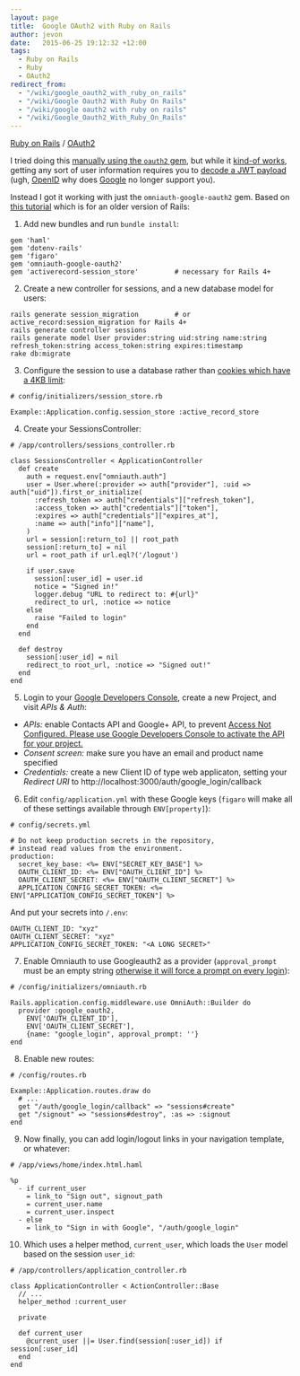 ```yaml
---
layout: page
title:  Google OAuth2 with Ruby on Rails
author: jevon
date:   2015-06-25 19:12:32 +12:00
tags:
  - Ruby on Rails
  - Ruby
  - OAuth2
redirect_from:
  - "/wiki/google_oauth2_with_ruby_on_rails"
  - "/wiki/Google Oauth2 With Ruby On Rails"
  - "/wiki/google oauth2 with ruby on rails"
  - "/wiki/Google_Oauth2_With_Ruby_On_Rails"
---
```


[Ruby on Rails](Ruby_on_Rails.md) / [OAuth2](oauth2.md)

I tried doing this <a href="http://nationbuilder.com/ruby_api_example">manually using the `oauth2` gem</a>, but while it <a href="https://github.com/soundasleep/rrw/commit/6f83482fe0d25fa05ddc24c9020b69afefddf0a2">kind-of works</a>, getting any sort of user information requires you to <a href="http://openid.net/specs/draft-jones-json-web-token-07.html">decode a JWT payload</a> (ugh, [OpenID](OpenID.md) why does [Google](google.md) no longer support you).

Instead I got it working with just the `omniauth-google-oauth2` gem. Based on <a href="http://blog.myitcv.org.uk/2013/02/19/omniauth-google-oauth2-example.html">this tutorial</a> which is for an older version of Rails:

1. Add new bundles and run `bundle install`:

```
gem 'haml'
gem 'dotenv-rails'
gem 'figaro'
gem 'omniauth-google-oauth2'
gem 'activerecord-session_store'         # necessary for Rails 4+
```

2. Create a new controller for sessions, and a new database model for users:

```
rails generate session_migration         # or active_record:session_migration for Rails 4+
rails generate controller sessions
rails generate model User provider:string uid:string name:string refresh_token:string access_token:string expires:timestamp
rake db:migrate
```

3. Configure the session to use a database rather than <a href="http://stackoverflow.com/questions/9473808/cookie-overflow-in-rails-application">cookies which have a 4KB limit</a>:

```
# config/initializers/session_store.rb

Example::Application.config.session_store :active_record_store
```

4. Create your SessionsController:

```
# /app/controllers/sessions_controller.rb

class SessionsController < ApplicationController
  def create
    auth = request.env["omniauth.auth"]
    user = User.where(:provider => auth["provider"], :uid => auth["uid"]).first_or_initialize(
      :refresh_token => auth["credentials"]["refresh_token"],
      :access_token => auth["credentials"]["token"],
      :expires => auth["credentials"]["expires_at"],
      :name => auth["info"]["name"],
    )
    url = session[:return_to] || root_path
    session[:return_to] = nil
    url = root_path if url.eql?('/logout')

    if user.save
      session[:user_id] = user.id
      notice = "Signed in!"
      logger.debug "URL to redirect to: #{url}"
      redirect_to url, :notice => notice
    else
      raise "Failed to login"
    end
  end

  def destroy
    session[:user_id] = nil
    redirect_to root_url, :notice => "Signed out!"
  end
end
```

5. Login to your <a href="https://console.developers.google.com/project">Google Developers Console</a>, create a new Project, and visit *APIs & Auth*:

* *APIs:* enable Contacts API and Google+ API, to prevent <a href="http://stackoverflow.com/a/23904532/39531">Access Not Configured. Please use Google Developers Console to activate the API for your project.</a>
* *Consent screen:* make sure you have an email and product name specified
* *Credentials:* create a new Client ID of type web applicaton, setting your _Redirect URI_ to http://localhost:3000/auth/google_login/callback 

6. Edit `config/application.yml` with these Google keys (`figaro` will make all of these settings available through `ENV[property]`):

```
# config/secrets.yml

# Do not keep production secrets in the repository,
# instead read values from the environment.
production:
  secret_key_base: <%= ENV["SECRET_KEY_BASE"] %>
  OAUTH_CLIENT_ID: <%= ENV["OAUTH_CLIENT_ID"] %>
  OAUTH_CLIENT_SECRET: <%= ENV["OAUTH_CLIENT_SECRET"] %>
  APPLICATION_CONFIG_SECRET_TOKEN: <%= ENV["APPLICATION_CONFIG_SECRET_TOKEN"] %>
```

And put your secrets into `/.env`:

```
OAUTH_CLIENT_ID: "xyz"
OAUTH_CLIENT_SECRET: "xyz"
APPLICATION_CONFIG_SECRET_TOKEN: "<A LONG SECRET>"
```

7. Enable Omniauth to use Googleauth2 as a provider (`approval_prompt` must be an empty string <a href="http://blog.myitcv.org.uk/2013/02/19/omniauth-google-oauth2-example.html">otherwise it will force a prompt on every login</a>):

```
# /config/initializers/omniauth.rb

Rails.application.config.middleware.use OmniAuth::Builder do
  provider :google_oauth2,
    ENV['OAUTH_CLIENT_ID'],
    ENV['OAUTH_CLIENT_SECRET'],
    {name: "google_login", approval_prompt: ''}
end
```

8. Enable new routes:

```
# /config/routes.rb

Example::Application.routes.draw do
  # ...
  get "/auth/google_login/callback" => "sessions#create"
  get "/signout" => "sessions#destroy", :as => :signout
end
```

9. Now finally, you can add login/logout links in your navigation template, or whatever:

```
# /app/views/home/index.html.haml

%p
  - if current_user
    = link_to "Sign out", signout_path
    = current_user.name
    = current_user.inspect
  - else
    = link_to "Sign in with Google", "/auth/google_login"
```

10. Which uses a helper method, `current_user`, which loads the `User` model based on the session `user_id`:

```
# /app/controllers/application_controller.rb

class ApplicationController < ActionController::Base
  // ...
  helper_method :current_user

  private

  def current_user
    @current_user ||= User.find(session[:user_id]) if session[:user_id]
  end
end
```
